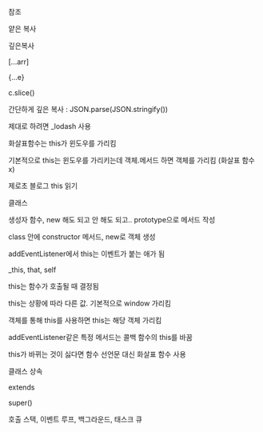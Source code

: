 









참조

얕은 복사

깊은복사

[...arr]

{...e}

c.slice()

간단하게 깊은 복사 : JSON.parse(JSON.stringify())

제대로 하려면 _lodash 사용





화살표함수는 this가 윈도우를 가리킴

기본적으로 this는 윈도우를 가리키는데 객체.메서드 하면 객체를 가리킴 (화살표 함수 x)



제로초 블로그 this 읽기





클래스

생성자 함수, new 해도 되고 안 해도 되고.. prototype으로 메서드 작성

class 안에 constructor 메서드, new로 객체 생성



addEventListener에서 this는 이벤트가 붙는 애가 됨

_this, that, self

this는 함수가 호출될 때 결정됨



this는 상황에 따라 다른 값. 기본적으로 window 가리킴

객체를 통해 this를 사용하면 this는 해당 객체 가리킴

addEventListener같은 특정 메서드는 콜백 함수의 this를 바꿈

this가 바뀌는 것이 싫다면 함수 선언문 대신 화살표 함수 사용



클래스 상속

extends

super()





호출 스택, 이벤트 루프, 백그라운드, 태스크 큐

